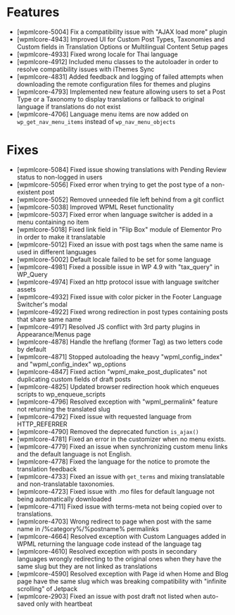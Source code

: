 # Features
* [wpmlcore-5004] Fix a compatibility issue with "AJAX load more" plugin
* [wpmlcore-4943] Improved UI for Custom Post Types, Taxonomies and Custom fields in Translation Options or Multilingual Content Setup pages
* [wpmlcore-4933] Fixed wrong locale for Thai language
* [wpmlcore-4912] Included menu classes to the autoloader in order to resolve compatibility issues with iThemes Sync
* [wpmlcore-4831] Added feedback and logging of failed attempts when downloading the remote configuration files for themes and plugins
* [wpmlcore-4793] Implemented new feature allowing users to set a Post Type or a Taxonomy to display translations or fallback to original language if translations do not exist
* [wpmlcore-4706] Language menu items are now added on `wp_get_nav_menu_items` instead of `wp_nav_menu_objects`

# Fixes
* [wpmlcore-5084] Fixed issue showing translations with Pending Review status to non-logged in users
* [wpmlcore-5056] Fixed error when trying to get the post type of a non-existent post
* [wpmlcore-5052] Removed unneeded file left behind from a git conflict
* [wpmlcore-5038] Improved WPML Reset functionality
* [wpmlcore-5037] Fixed error when language switcher is added in a menu containing no item
* [wpmlcore-5018] Fixed link field in "Flip Box" module of Elementor Pro in order to make it translatable
* [wpmlcore-5012] Fixed an issue with post tags when the same name is used in different languages
* [wpmlcore-5002] Default locale failed to be set for some language
* [wpmlcore-4981] Fixed a possible issue in WP 4.9 with "tax_query" in WP_Query
* [wpmlcore-4974] Fixed an http protocol issue with language switcher assets
* [wpmlcore-4932] Fixed issue with color picker in the Footer Language Switcher's modal
* [wpmlcore-4922] Fixed wrong redirection in post types containing posts that share same name
* [wpmlcore-4917] Resolved JS conflict with 3rd party plugins in Appearance/Menus page
* [wpmlcore-4878] Handle the hreflang (former Tag) as two letters code by default
* [wpmlcore-4871] Stopped autoloading the heavy "wpml_config_index" and "wpml_config_index" wp_options
* [wpmlcore-4847] Fixed action "wpml_make_post_duplicates" not duplicating custom fields of draft posts
* [wpmlcore-4825] Updated browser redirection hook which enqueues scripts to wp_enqueue_scripts
* [wpmlcore-4796] Resolved exception with "wpml_permalink" feature not returning the translated slug
* [wpmlcore-4792] Fixed issue with requested language from HTTP_REFERRER
* [wpmlcore-4790] Removed the deprecated function `is_ajax()`
* [wpmlcore-4781] Fixed an error in the customizer when no menu exists.
* [wpmlcore-4779] Fixed an issue when synchronizing custom menu links and the default language is not English.
* [wpmlcore-4778] Fixed the language for the notice to promote the translation feedback
* [wpmlcore-4733] Fixed an issue with `get_terms` and mixing translatable and non-translatable taxonomies.
* [wpmlcore-4723] Fixed issue with .mo files for default language not being automatically downloaded
* [wpmlcore-4711] Fixed issue with terms-meta not being copied over to translations.
* [wpmlcore-4703] Wrong redirect to page when post with the same name in /%category%/%postname% permalinks
* [wpmlcore-4664] Resolved exception with Custom Languages added in WPML returning the language code instead of the language tag
* [wpmlcore-4610] Resolved exception with posts in secondary languages wrongly redirecting to the original ones when they have the same slug but they are not linked as translations
* [wpmlcore-4590] Resolved exception with Page id when Home and Blog page have the same slug which was breaking compatibility with "infinite scrolling" of Jetpack
* [wpmlcore-2903] Fixed an issue with post draft not listed when auto-saved only with heartbeat